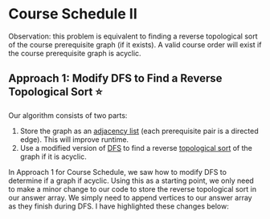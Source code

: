 # Course Schedule II 

Observation: this problem is equivalent to finding a reverse topological sort of the course prerequisite graph (if it exists). A valid course order will exist if the course prerequisite graph is acyclic.

## Approach 1: Modify DFS to Find a Reverse Topological Sort ⭐
Our algorithm consists of two parts:
1. Store the graph as an [adjacency list]() (each prerequisite pair is a directed edge). This will improve runtime.
2. Use a modified version of [DFS]() to find a reverse [topological sort]() of the graph if it is acyclic.

In Approach 1 for Course Schedule, we saw how to modify DFS to determine if a graph if acyclic. Using this as a starting point, we only need to make a minor change to our code to store the reverse topological sort in our answer array. We simply need to append vertices to our answer array as they finish during DFS. I have highlighted these changes below:




